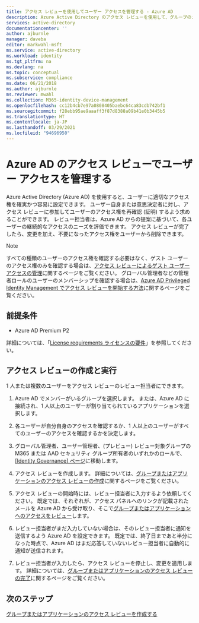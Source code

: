 ```yaml
---
title: アクセス レビューを使用してユーザー アクセスを管理する - Azure AD
description: Azure Active Directory のアクセス レビューを使用して、グループのメンバーシップやアプリケーションへの割り当てとしてのユーザー アクセスを管理する方法について説明します
services: active-directory
documentationcenter: ''
author: ajburnle
manager: daveba
editor: markwahl-msft
ms.service: active-directory
ms.workload: identity
ms.tgt_pltfrm: na
ms.devlang: na
ms.topic: conceptual
ms.subservice: compliance
ms.date: 06/21/2018
ms.author: ajburnle
ms.reviewer: mwahl
ms.collection: M365-identity-device-management
ms.openlocfilehash: cc12b4cb7e97a0808405baebc64ca83cdb742bf1
ms.sourcegitcommit: f28ebb95ae9aaaff3f87d8388a09b41e0b3445b5
ms.translationtype: HT
ms.contentlocale: ja-JP
ms.lasthandoff: 03/29/2021
ms.locfileid: "94696950"
---
```

# <a name="manage-user-access-with-azure-ad-access-reviews"></a>Azure AD のアクセス レビューでユーザー アクセスを管理する

Azure Active Directory (Azure AD) を使用すると、ユーザーに適切なアクセス権を確実かつ容易に設定できます。 ユーザー自身または意思決定者に対し、アクセス レビューに参加してユーザーのアクセス権を再確認 (証明) するよう求めることができます。 レビュー担当者は、Azure AD からの提案に基づいて、各ユーザーの継続的なアクセスのニーズを評価できます。 アクセス レビューが完了したら、変更を加え、不要になったアクセス権をユーザーから削除できます。

> [!NOTE]
> すべての種類のユーザーのアクセス権を確認する必要はなく、ゲスト ユーザーのアクセス権のみを確認する場合は、[アクセス レビューによるゲスト ユーザー アクセスの管理](manage-guest-access-with-access-reviews.md)に関するページをご覧ください。 グローバル管理者などの管理者ロールのユーザーのメンバーシップを確認する場合は、[Azure AD Privileged Identity Management でアクセス レビューを開始する方法](../privileged-identity-management/pim-how-to-start-security-review.md)に関するページをご覧ください。

## <a name="prerequisites"></a>前提条件

- Azure AD Premium P2

詳細については、「[License requirements ライセンスの要件](access-reviews-overview.md#license-requirements)」を参照してください。

## <a name="create-and-perform-an-access-review"></a>アクセス レビューの作成と実行

1 人または複数のユーザーをアクセス レビューのレビュー担当者にできます。  

1. Azure AD でメンバーがいるグループを選択します。 または、Azure AD に接続され、1 人以上のユーザーが割り当てられているアプリケーションを選択します。 

2. 各ユーザーが自分自身のアクセスを確認するか、1 人以上のユーザーがすべてのユーザーのアクセスを確認するかを決定します。

3. グローバル管理者、ユーザー管理者、(プレビュー) レビュー対象グループの M365 または AAD セキュリティ グループ所有者のいずれかのロールで、[[Identity Governance] ページ](https://portal.azure.com/#blade/Microsoft_AAD_ERM/DashboardBlade/)に移動します。

4. アクセス レビューを作成します。 詳細については、[グループまたはアプリケーションのアクセス レビューの作成](create-access-review.md)に関するページをご覧ください。

5. アクセス レビューの開始時には、レビュー担当者に入力するよう依頼してください。 既定では、それぞれが、アクセス パネルへのリンクが記載されたメールを Azure AD から受け取り、そこで[グループまたはアプリケーションへのアクセスをレビュー](perform-access-review.md)します。

6. レビュー担当者がまだ入力していない場合は、そのレビュー担当者に通知を送信するよう Azure AD を設定できます。 既定では、終了日まであと半分になった時点で、Azure AD はまだ応答していないレビュー担当者に自動的に通知が送信されます。

7. レビュー担当者が入力したら、アクセス レビューを停止し、変更を適用します。 詳細については、[グループまたはアプリケーションのアクセス レビューの完了](complete-access-review.md)に関するページをご覧ください。


## <a name="next-steps"></a>次のステップ

[グループまたはアプリケーションのアクセス レビューを作成する](create-access-review.md)




